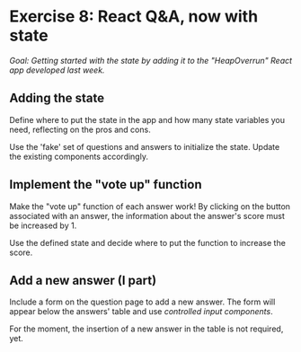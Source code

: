# Exercise 8: React Q&A, now with state

_Goal: Getting started with the state by adding it to the "HeapOverrun" React app developed last week._

## Adding the state

Define where to put the state in the app and how many state variables you need, reflecting on the pros and cons. 

Use the 'fake' set of questions and answers to initialize the state. Update the existing components accordingly.

## Implement the "vote up" function

Make the "vote up" function of each answer work! By clicking on the button associated with an answer, the information about the answer's score must be increased by 1.

Use the defined state and decide where to put the function to increase the score.

## Add a new answer (I part)

Include a form on the question page to add a new answer. The form will appear below the answers' table and use _controlled input components_. 

For the moment, the insertion of a new answer in the table is not required, yet.

